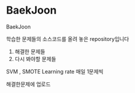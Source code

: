 # BaekJoon
BaekJoon

학습한 문제들의 소스코드를 올려 놓은 repository입니다

1. 해결한 문제들
2. 다시 봐야할 문제들

SVM , SMOTE
Learning rate
매일 1문제씩

해결한문제에 업로드
